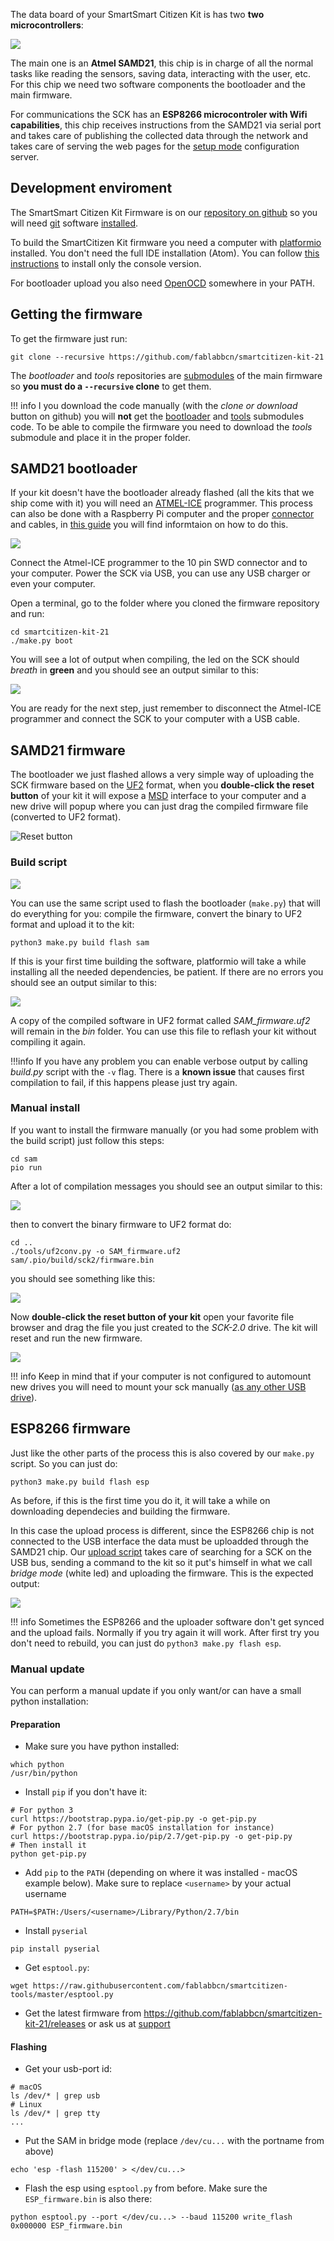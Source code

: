 The data board of your SmartSmart Citizen Kit is has two **two microcontrollers**:

![](/assets/images/sck_2/SCK21_Microcontrollers.png)

The main one is an **Atmel SAMD21**, this chip is in charge of all the normal tasks like reading the sensors, saving data, interacting with the user, etc. For this chip we need two software components the bootloader and the main firmware.

For communications the SCK has an **ESP8266 microcontroler with Wifi capabilities**, this chip receives instructions from the SAMD21 via serial port and takes care of publishing the collected data through the network and takes care of serving the web pages for the [setup mode](http://docs.smartcitizen.me/Smart%20Citizen%20Kit/#setup-mode) configuration server.

## Development enviroment

The SmartSmart Citizen Kit Firmware is on our [repository on github](https://github.com/fablabbcn/smartcitizen-kit-21) so you will need [git](https://mirrors.edge.kernel.org/pub/software/scm/git/) software [installed](https://git-scm.com/book/en/v2/Getting-Started-Installing-Git). 

To build the SmartCitizen Kit firmware you need a computer with [platformio](https://platformio.org/) installed. You don't need the full IDE installation (Atom). You can follow [this instructions](http://docs.platformio.org/en/latest/installation.html#super-quick-mac-linux) to install only the console version.

For bootloader upload you also need [OpenOCD](http://openocd.org/) somewhere in your PATH.

## Getting the firmware

To get the firmware just run:

```
git clone --recursive https://github.com/fablabbcn/smartcitizen-kit-21
```

The _bootloader_ and _tools_ repositories are [submodules](https://git-scm.com/book/en/v2/Git-Tools-Submodules) of the main firmware so **you must do a `--recursive` clone** to get them.

!!! info
	I you download the code manually (with the _clone or download_ button on github) you will **not** get the [bootloader](https://github.com/fablabbcn/uf2-samdx1/tree/88aa54c1afab2647904aaccbe1a6b960c02fdb24) and [tools](https://github.com/fablabbcn/smartcitizen-tools) submodules code. To be able to compile the firmware you need to download the _tools_ submodule and place it in the proper folder.

## SAMD21 bootloader

If your kit doesn't have the bootloader already flashed (all the kits that we ship come with it) you will need an [ATMEL-ICE](https://www.digikey.es/en/product-highlight/a/atmel/atmel-ice-programmer-debugger) programmer. This process can also be done with a Raspberry Pi computer and the proper [connector](https://www.adafruit.com/product/2094) and cables, in [this guide](https://docs.smartcitizen.me/Guides/Debug%20the%20firmware/) you will find informtaion on how to do this.

![](/assets/images/sck_2/SCK21_data_connectors.png)

Connect the Atmel-ICE programmer to the 10 pin SWD connector and to your computer. Power the SCK via USB, you can use any USB charger or even your computer.

Open a terminal, go to the folder where you cloned the firmware repository and run:

```
cd smartcitizen-kit-21
./make.py boot
```

You will see a lot of output when compiling, the led on the SCK should _breath_ in **green** and you should see an output similar to this:

![](/assets/images/sck_2/flashing_bootloader.png)

You are ready for the next step, just remember to disconnect the Atmel-ICE programmer and connect the SCK to your computer with a USB cable.
 
## SAMD21 firmware
 
The bootloader we just flashed allows a very simple way of uploading the SCK firmware based on the [UF2](https://github.com/Microsoft/uf2) format, when you **double-click the reset button** of your kit it will expose a [MSD](https://en.wikipedia.org/wiki/USB_mass_storage_device_class) interface to your computer and a new drive will popup where you can just drag the compiled firmware file (converted to UF2 format).

![Reset button](/assets/images/sck_2/SCK21_Reset.png)

### Build script

![](/assets/images/sck_2/build_script_usage.png)

You can use the same script used to flash the bootloader (`make.py`) that will do everything for you: compile the firmware, convert the binary to UF2 format and upload it to the kit:

```
python3 make.py build flash sam
```

If this is your first time building the software, platformio will take a while installing all the needed dependencies, be patient. If there are no errors you should see an output similar to this:

![](/assets/images/sck_2/flashing_firmware.png)

A copy of the compiled software in UF2 format called _SAM_firmware.uf2_ will remain in the _bin_ folder. You can use this file to reflash your kit without compiling it again. 

!!!info
	If you have any problem you can enable verbose output by calling _build.py_ script with the `-v` flag. There is a **known issue** that causes first compilation to fail, if this happens please just try again.

### Manual install

If you want to install the firmware manually (or you had some problem with the build script) just follow this steps:

```
cd sam
pio run
```

After a lot of compilation messages you should see an output similar to this:

![](/assets/images/sck_2/pio_run.png)

then to convert the binary firmware to UF2 format do:

```
cd ..
./tools/uf2conv.py -o SAM_firmware.uf2 sam/.pio/build/sck2/firmware.bin
```

you should see something like this:

![](/assets/images/sck_2/uf2_conv.png)

Now **double-click the reset button of your kit** open your favorite file browser and drag the file you just created to the _SCK-2.0_ drive. The kit will reset and run the new firmware.

![](/assets/images/sck_2/drag_firmware.png)

!!! info
	Keep in mind that if your computer is not configured to automount new drives you will need to mount your sck manually ([as any other USB drive](https://linuxconfig.org/howto-mount-usb-drive-in-linux)).

## ESP8266 firmware

Just like the other parts of the process this is also covered by our `make.py` script. So you can just do:

```
python3 make.py build flash esp
```
As before, if this is the first time you do it, it will take a while on downloading dependecies and building the firmware.

In this case the upload process is different, since the ESP8266 chip is not connected to the USB interface the data must be uploadded through the SAMD21 chip.
Our [upload script](https://github.com/fablabbcn/smartcitizen-kit-21/blob/master/make.py) takes care of searching for a SCK on the USB bus, sending a command to the kit so it put's himself in what we call _bridge mode_ (white led) and uploading the firmware. This is the expected output:

![](/assets/images/sck_2/flashing_ESP_firmware.png)

!!! info
	Sometimes the ESP8266 and the uploader software don't get synced and the upload fails. Normally if you try again it will work. After first try you don't need to rebuild, you can just do `python3 make.py flash esp`.

### Manual update

You can perform a manual update if you only want/or can have a small python installation:

#### Preparation

* Make sure you have python installed:

```
which python
/usr/bin/python
```

* Install `pip` if you don't have it:

```
# For python 3
curl https://bootstrap.pypa.io/get-pip.py -o get-pip.py
# For python 2.7 (for base macOS installation for instance)
curl https://bootstrap.pypa.io/pip/2.7/get-pip.py -o get-pip.py
# Then install it
python get-pip.py
```

* Add `pip` to the `PATH` (depending on where it was installed - macOS example below). Make sure to replace `<username>` by your actual username

```
PATH=$PATH:/Users/<username>/Library/Python/2.7/bin
```

* Install `pyserial`

```
pip install pyserial
```

* Get `esptool.py`:

```
wget https://raw.githubusercontent.com/fablabbcn/smartcitizen-tools/master/esptool.py
```

* Get the latest firmware from https://github.com/fablabbcn/smartcitizen-kit-21/releases or ask us at [support](mailto:support@smartcitizen.me)

#### Flashing

* Get your usb-port id:

```
# macOS
ls /dev/* | grep usb
# Linux
ls /dev/* | grep tty
...
```

* Put the SAM in bridge mode (replace `/dev/cu...` with the portname from above)

```
echo 'esp -flash 115200' > </dev/cu...>
```

* Flash the esp using `esptool.py` from before. Make sure the `ESP_firmware.bin` is also there:

```
python esptool.py --port </dev/cu...> --baud 115200 write_flash 0x000000 ESP_firmware.bin
```
